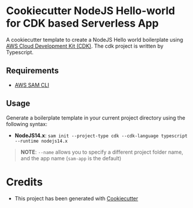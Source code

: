 # Cookiecutter NodeJS Hello-world for CDK based Serverless App

A cookiecutter template to create a NodeJS Hello world boilerplate using [AWS Cloud Development Kit (CDK)](https://github.com/aws/aws-cdk).
The cdk project is written by Typescript.

## Requirements

* [AWS SAM CLI](https://github.com/awslabs/aws-sam-cli)

## Usage

Generate a boilerplate template in your current project directory using the following syntax:

* **NodeJS14.x**: `sam init --project-type cdk --cdk-language typescript --runtime nodejs14.x`

> **NOTE**: ``--name`` allows you to specify a different project folder name, and the app name (`sam-app` is the default)

# Credits

* This project has been generated with [Cookiecutter](https://github.com/audreyr/cookiecutter)

